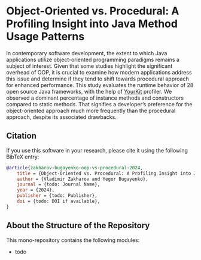 # Object-Oriented vs. Procedural: A Profiling Insight into Java Method Usage Patterns

In contemporary software development, the extent to which Java applications
utilize object-oriented programming paradigms remains a subject of interest.
Given that some studies highlight the significant overhead of OOP, it is crucial
to examine how modern applications address this issue and determine if they tend
to shift towards procedural approach for enhanced performance. This study
evaluates the runtime behavior of 28 open source Java frameworks, with the help
of [YourKit](https://www.yourkit.com) profiler. We observed a dominant
percentage of instance methods and constructors compared to static methods. That
signifies a developer’s preference for the object-oriented approach much more
frequently than the procedural approach, despite its associated drawbacks.

## Citation

If you use this software in your research, please cite it using the following
BibTeX entry:

```bibtex
@article{zakharov-bugayenko-oop-vs-procedural-2024,
    title = {Object-Oriented vs. Procedural: A Profiling Insight into Java Method Usage Patterns},
    author = {Vladimir Zakharov and Yegor Bugayenko},
    journal = {todo: Journal Name},
    year = {2024},
    publisher = {todo: Publisher},
    doi = {todo: DOI if available},
}
```

## About the Structure of the Repository

This mono-repository contains the following modules:

- todo